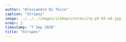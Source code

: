 ```yaml
---
author: "Alessandro Di Tecco"
caption: "Stripes"
image: ../../../images/itakepictures/itp-ph-03-wd.jpg
order: 3
timestamp: "7 Sep 2020"
title: "Stripes"
---
```

